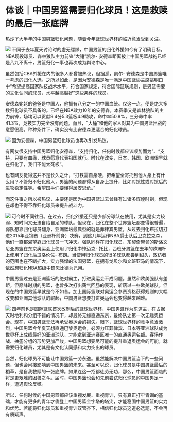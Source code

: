 # 体谈｜中国男篮需要归化球员！这是救赎的最后一张底牌

热炒了大半年的中国男篮归化问题，随着今年篮球世界杯的临近愈发受到关注。

![](https://inews.gtimg.com/news_bt/O-IXkWYqIz8fbPXSZ-DukfLxy2MHS3SX9puutPQp0okP8AA/1000)
不同于去年夏天讨论时的虚无缥缈，中国男篮的归化外援如今有了明确目标，NBA现役球员、森林狼队主力前锋“大锤”凯尔-
安德森距离披上中国男篮战袍已经是八九不离十，男篮归化一事也再次成为舆论中心。

虽然包括CBA外援在内的很多人都曾被热议，但据悉，凯尔-
安德森是中国男篮唯一考虑的归化人选。之所以如此，是因为安德森是唯一满足中国篮协主席姚明口中“希望提高国家队技战术水平，符合国家规定，符合国际篮联规则，是男篮需要的文化认同的球员，水平越高越好”这些条件的球员。

安德森姥姥的爸爸是中国人，他拥有八分之一的中国血统。仅这一点，便是绝大多数归化球员不具备的。已经在NBA效力10年的安德森，本赛季又是森林狼队的主力前锋，场均可以贡献9.4分5.3篮板4.9助攻，命中率50.8%，三分命中率41.3%，竞技实力完全没有问题。而且，“大锤”和他的家人对其为中国男篮出战的意愿很高。种种条件下，确实没有比安德森更适合的归化球员。

![](https://inews.gtimg.com/news_bt/OrYn5nf7dD8TCQeWDQdRw_Nx4OSHV5qZ2yvxkerPjqcdYAA/1000)
因为安德森，中国男篮归化球员也再次引发热议。

有网友很支持中国男篮归化安德森，“支持归化，任何时候都应该顺势而为”、“支持，只要有血缘，球员愿意代表祖国就行。时代在改变，日本、韩国、欧洲很早就在归化了，我们不能太死板”。

也有网友觉得这并不是长久之计，“打铁需自身硬，把希望全寄托到他人身上有什么用？不管归不归化他人，男篮的问题都得从自身上提升，比如对抗性或对抗后的进攻稳定性等。希望国手们要懂得居安思危。”

而这件事之所以被热议，主要还是因为中国男篮过去曾经有过诸多辉煌时刻，但现在却也不得不靠归化球员来提升战斗力。

![](https://inews.gtimg.com/news_bt/Oz5slqA0HHL58c4PEdMpN3WArNENfSNxfz0BNjckT4gCkAA/1000)
可今时不同往日。在过去，归化外援还只是少部分球队在使用，尤其是实力较弱、短时间又无法自给自足的球队。但现在，归化在整个世界篮坛都变得很普遍，弱队想靠归化球员翻身，亚洲篮坛最典型的就是菲律宾男篮，从过去归化布拉切打进2015年亚锦赛（亚洲杯前身）决赛，到这几年运作NBA爵士队后卫克拉克森，他们一直都渴望靠归化球员一飞冲天。强队同样在归化球员，东契奇带领的斯洛文尼亚男篮在东京奥运会上使用了归化中锋迈克-
托比，西班牙男篮在去年的欧洲杯上使用了归化后卫洛伦佐-
布朗。当使用归化球员的很多球队都尝到甜头，效仿者的范围也在不断扩大，实力强悍的法国男篮，在拥有戈贝尔和文班亚马的情况下，依然想归化NBA超级中锋恩比德为己用。

中国男篮过去是亚洲篮坛的绝对霸主，打进奥运会不成问题。虽然和欧美强队有差距，但巅峰时期的男篮，也曾多次打出荡气回肠的表现，斩落过一些欧美球队。但现在的中国男篮早就是今不如昔。加上国际篮联对奥运会参赛资格获得规则的大幅改变和亚洲其他球队的崛起，中国男篮想要打进奥运会也变得越来越难。

![](https://inews.gtimg.com/news_bt/OyhNGUDXAXZZt8O1Ui469xFB-8DHrs1mU3sI60omLaLsUAA/1000)
四年前也是国际篮联首次改制后的篮球世界杯，中国男篮作为东道主，在占据天时地利和分组不错的情况下，却最终无缘直通东京，最终队史第一次无缘奥运会。现在，中国男篮无法再承受奥运会的损失。眼下，篮球世界杯的竞争愈发激烈，中国男篮今年夏天想直通巴黎奥运会，必须力压菲律宾、日本等亚洲球队成为世界杯上成绩最好的亚洲球队，才能拿到亚洲赛区唯一的直通奥运名额。客场作战、抽签分组的形势更加严峻，中国男篮想要尽可能的提升重返奥运会的可能，就需要归化球员，尤其是有文化认同感和实力突出的球员。

当然，归化球员不可能让中国男篮一劳永逸。虽然能解决中国男篮当下的一些问题，但也会间接影响到中国男篮的未来。甚至可以说，归化球员是中国男篮最后的稻草，是自我救赎的一张底牌。如果连这一招都徒劳无功，那么，中国男篮面临的将是更艰难的困兽之斗。届时，中国男篮也会和先前尝试归化球员的中国男足一样，遭遇舆论反噬。

所以，任何时候的中国男篮都应该重视发展、重视青训，只有真正打牢青训的基础，才能有更多的青年才俊登上中国男篮金字塔的塔尖，才能稳固中国男篮的实力和优势。若能将归化球员和重视青训双管齐下，相信归化球员这道必选题，不会再有质疑声。

